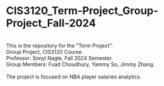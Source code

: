 # CIS3120_Term-Project_Group-Project_Fall-2024
\
This is the repository for the "Term Project".\
Group Project, CIS3120 Course.\
Professor: Sonyl Nagle, Fall 2024 Semester.\
Group Members: Fuad Choudhury, Yammy So, Jimmy Zhang.\
\
The project is focused on NBA player salaries analytics.
